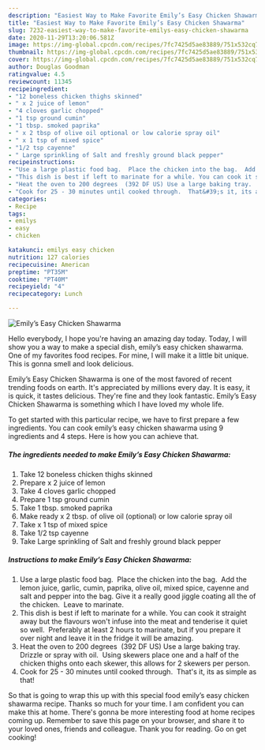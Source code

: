 ```yaml
---
description: "Easiest Way to Make Favorite Emily’s Easy Chicken Shawarma"
title: "Easiest Way to Make Favorite Emily’s Easy Chicken Shawarma"
slug: 7232-easiest-way-to-make-favorite-emilys-easy-chicken-shawarma
date: 2020-11-29T13:20:06.581Z
image: https://img-global.cpcdn.com/recipes/7fc7425d5ae83889/751x532cq70/emilys-easy-chicken-shawarma-recipe-main-photo.jpg
thumbnail: https://img-global.cpcdn.com/recipes/7fc7425d5ae83889/751x532cq70/emilys-easy-chicken-shawarma-recipe-main-photo.jpg
cover: https://img-global.cpcdn.com/recipes/7fc7425d5ae83889/751x532cq70/emilys-easy-chicken-shawarma-recipe-main-photo.jpg
author: Douglas Goodman
ratingvalue: 4.5
reviewcount: 11345
recipeingredient:
- "12 boneless chicken thighs skinned"
- " x 2 juice of lemon"
- "4 cloves garlic chopped"
- "1 tsp ground cumin"
- "1 tbsp. smoked paprika"
- " x 2 tbsp of olive oil optional or low calorie spray oil"
- " x 1 tsp of mixed spice"
- "1/2 tsp cayenne"
- " Large sprinkling of Salt and freshly ground black pepper"
recipeinstructions:
- "Use a large plastic food bag.  Place the chicken into the bag.  Add the lemon juice, garlic, cumin, paprika, olive oil, mixed spice, cayenne and salt and pepper into the bag. Give it a really good jiggle coating all the of the chicken.  Leave to marinate."
- "This dish is best if left to marinate for a while. You can cook it straight away but the flavours won&#39;t infuse into the meat and tenderise it quiet so well.  Preferably at least 2 hours to marinate, but if you prepare it over night and leave it in the fridge it will be amazing."
- "Heat the oven to 200 degrees  (392 DF US) Use a large baking tray.  Drizzle or spray with oil.  Using skewers place one and a half of the chicken thighs onto each skewer, this allows for 2 skewers per person."
- "Cook for 25 - 30 minutes until cooked through.  That&#39;s it, its as simple as that!"
categories:
- Recipe
tags:
- emilys
- easy
- chicken

katakunci: emilys easy chicken 
nutrition: 127 calories
recipecuisine: American
preptime: "PT35M"
cooktime: "PT40M"
recipeyield: "4"
recipecategory: Lunch

---
```



![Emily’s Easy Chicken Shawarma](https://img-global.cpcdn.com/recipes/7fc7425d5ae83889/751x532cq70/emilys-easy-chicken-shawarma-recipe-main-photo.jpg)

Hello everybody, I hope you're having an amazing day today. Today, I will show you a way to make a special dish, emily’s easy chicken shawarma. One of my favorites food recipes. For mine, I will make it a little bit unique. This is gonna smell and look delicious.



Emily’s Easy Chicken Shawarma is one of the most favored of recent trending foods on earth. It's appreciated by millions every day. It is easy, it is quick, it tastes delicious. They're fine and they look fantastic. Emily’s Easy Chicken Shawarma is something which I have loved my whole life.


To get started with this particular recipe, we have to first prepare a few ingredients. You can cook emily’s easy chicken shawarma using 9 ingredients and 4 steps. Here is how you can achieve that.

<!--inarticleads1-->

##### The ingredients needed to make Emily’s Easy Chicken Shawarma:

1. Take 12 boneless chicken thighs skinned
1. Prepare  x 2 juice of lemon
1. Take 4 cloves garlic chopped
1. Prepare 1 tsp ground cumin
1. Take 1 tbsp. smoked paprika
1. Make ready  x 2 tbsp. of olive oil (optional) or low calorie spray oil
1. Take  x 1 tsp of mixed spice
1. Take 1/2 tsp cayenne
1. Take  Large sprinkling of Salt and freshly ground black pepper




<!--inarticleads2-->

##### Instructions to make Emily’s Easy Chicken Shawarma:

1. Use a large plastic food bag.  Place the chicken into the bag.  Add the lemon juice, garlic, cumin, paprika, olive oil, mixed spice, cayenne and salt and pepper into the bag. Give it a really good jiggle coating all the of the chicken.  Leave to marinate.
1. This dish is best if left to marinate for a while. You can cook it straight away but the flavours won&#39;t infuse into the meat and tenderise it quiet so well.  Preferably at least 2 hours to marinate, but if you prepare it over night and leave it in the fridge it will be amazing.
1. Heat the oven to 200 degrees  (392 DF US) Use a large baking tray.  Drizzle or spray with oil.  Using skewers place one and a half of the chicken thighs onto each skewer, this allows for 2 skewers per person.
1. Cook for 25 - 30 minutes until cooked through.  That&#39;s it, its as simple as that!




So that is going to wrap this up with this special food emily’s easy chicken shawarma recipe. Thanks so much for your time. I am confident you can make this at home. There's gonna be more interesting food at home recipes coming up. Remember to save this page on your browser, and share it to your loved ones, friends and colleague. Thank you for reading. Go on get cooking!
